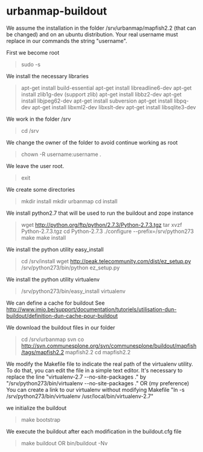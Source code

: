# urbanmap-buildout
We assume the installation in the folder /srv/urbanmap/mapfish2.2 
 (that can be changed) and on an ubuntu distribution.
Your real username must replace in our commands the string "username".

First we become root
> sudo -s

We install the necessary libraries
> apt-get install build-essential
> apt-get install libreadline6-dev
> apt-get install zlib1g-dev (support zlib)
> apt-get install libbz2-dev
> apt-get install libjpeg62-dev
> apt-get install subversion
> apt-get install libpq-dev
> apt-get install libxml2-dev libxslt-dev
> apt-get install libsqlite3-dev

We work in the folder /srv
> cd /srv

We change the owner of the folder to avoid continue working as root
> chown -R username:username .

We leave the user root.
> exit

We create some directories
> mkdir install
> mkdir urbanmap
> cd install

We install python2.7 that will be used to run the buildout and zope instance
> wget http://python.org/ftp/python/2.7.3/Python-2.7.3.tgz
> tar xvzf Python-2.7.3.tgz
> cd Python-2.7.3
> ./configure --prefix=/srv/python273
> make
> make install

We install the python utility easy_install
> cd /srv/install
> wget http://peak.telecommunity.com/dist/ez_setup.py
> /srv/python273/bin/python ez_setup.py

We install the python utility virtualenv
> /srv/python273/bin/easy_install virtualenv

We can define a cache for buildout
See http://www.imio.be/support/documentation/tutoriels/utilisation-dun-buildout/definition-dun-cache-pour-buildout

We download the buildout files in our folder
> cd /srv/urbanmap
> svn co http://svn.communesplone.org/svn/communesplone/buildout/mapfish/tags/mapfish2.2 mapfish2.2
> cd mapfish2.2

We modify the Makefile file to indicate the real path of the virtualenv utility. 
To do that, you can edit the file in a simple text editor. 
It's necessary to replace the line "virtualenv-2.7 --no-site-packages ." by
    "/srv/python273/bin/virtualenv --no-site-packages ."
OR (my preference)
You can create a link to our virtualenv without modifying Makefile
    "ln -s /srv/python273/bin/virtualenv /usr/local/bin/virtualenv-2.7"

we initialize the buildout
> make bootstrap

We execute the buildout after each modification in the buildout.cfg file
> make buildout
OR
> bin/buildout -Nv
